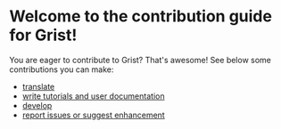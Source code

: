 # Welcome to the contribution guide for Grist!

You are eager to contribute to Grist? That's awesome! See below some contributions you can make:
- [translate](/documentation/translations.md)
- [write tutorials and user documentation](https://github.com/gristlabs/grist-help?tab=readme-ov-file#grist-help-center)
- [develop](/documentation/develop.md)
- [report issues or suggest enhancement](https://github.com/gristlabs/grist-core/issues/new/choose)

